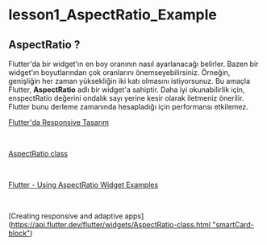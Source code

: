 # lesson1_AspectRatio_Example

## AspectRatio ?

Flutter'da bir widget'ın en boy oranının nasıl ayarlanacağı belirler. Bazen bir widget'ın boyutlarından çok oranlarını önemseyebilirsiniz. Örneğin, genişliğin her zaman yüksekliğin iki katı olmasını istiyorsunuz. Bu amaçla Flutter, **AspectRatio** adlı bir widget'a sahiptir. Daha iyi okunabilirlik için, enspectRatio değerini ondalık sayı yerine kesir olarak iletmeniz önerilir. Flutter bunu derleme zamanında hesapladığı için performansı etkilemez.

[Flutter'da Responsive Tasarım](https://www.mobiler.dev/post/flutter-da-responsive-tasarim "smartCard-block")

‌

[AspectRatio class](https://api.flutter.dev/flutter/widgets/AspectRatio-class.html "smartCard-block")

‌

[Flutter - Using AspectRatio Widget Examples](https://www.woolha.com/tutorials/flutter-using-aspectratio-widget-examples "‌")

‌

[Creating responsive and adaptive apps]([https://api.flutter.dev/flutter/widgets/AspectRatio-class.html "smartCard-block"](https://docs.flutter.dev/development/ui/layout/adaptive-responsive))
